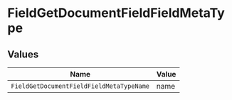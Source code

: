 # FieldGetDocumentFieldFieldMetaType


## Values

| Name                                     | Value                                    |
| ---------------------------------------- | ---------------------------------------- |
| `FieldGetDocumentFieldFieldMetaTypeName` | name                                     |